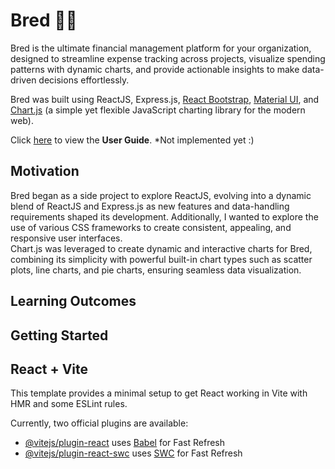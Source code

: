 # Bred 💸🍞  
Bred is the ultimate financial management platform for your organization, designed to streamline expense tracking across projects, visualize spending patterns with dynamic charts, and provide actionable insights to make data-driven decisions effortlessly.  

Bred was built using ReactJS, Express.js, [React Bootstrap](https://react-bootstrap.netlify.app/), [Material UI](https://mui.com/?srsltid=AfmBOorUkyfvfqBEhL0ITYdPJ3b4o98voV-nNfbKw9CjwKkZ0UQLnePK), and [Chart.js](https://www.chartjs.org/) (a simple yet flexible JavaScript charting library for the modern web).  

Click [here]() to view the **User Guide**. *Not implemented yet :)  

## Motivation  
Bred began as a side project to explore ReactJS, evolving into a dynamic blend of ReactJS and Express.js as new features and data-handling requirements shaped its development. Additionally, I wanted to explore the use of various CSS frameworks to create consistent, appealing, and responsive user interfaces.  
Chart.js was leveraged to create dynamic and interactive charts for Bred, combining its simplicity with powerful built-in chart types such as scatter plots, line charts, and pie charts, ensuring seamless data visualization.  

## Learning Outcomes  

## Getting Started  

## React + Vite

This template provides a minimal setup to get React working in Vite with HMR and some ESLint rules.

Currently, two official plugins are available:

- [@vitejs/plugin-react](https://github.com/vitejs/vite-plugin-react/blob/main/packages/plugin-react/README.md) uses [Babel](https://babeljs.io/) for Fast Refresh
- [@vitejs/plugin-react-swc](https://github.com/vitejs/vite-plugin-react-swc) uses [SWC](https://swc.rs/) for Fast Refresh
